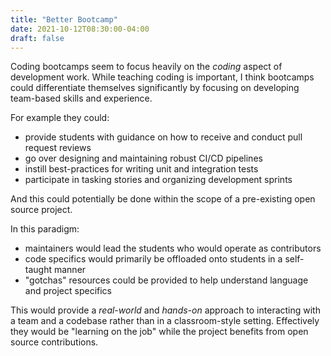 ```yaml
---
title: "Better Bootcamp"
date: 2021-10-12T08:30:00-04:00
draft: false
---
```

Coding bootcamps seem to focus heavily on the _coding_ aspect of development work. While teaching coding is important, I think bootcamps could differentiate themselves significantly by focusing on developing team-based skills and experience.

For example they could:

- provide students with guidance on how to receive and conduct pull request reviews
- go over designing and maintaining robust CI/CD pipelines
- instill best-practices for writing unit and integration tests
- participate in tasking stories and organizing development sprints

And this could potentially be done within the scope of a pre-existing open source project.

In this paradigm:

- maintainers would lead the students who would operate as contributors
- code specifics would primarily be offloaded onto students in a self-taught manner
- "gotchas" resources could be provided to help understand language and project specifics

This would provide a _real-world_ and _hands-on_ approach to interacting with a team and a codebase rather than in a classroom-style setting. Effectively they would be "learning on the job" while the project benefits from open source contributions.
